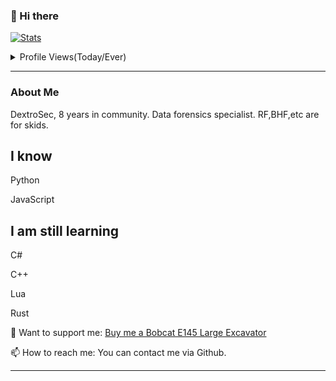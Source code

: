 ### 👋 Hi there

[![Stats](https://streak-stats.demolab.com?user=i6c&theme=tokyonight&hide_border=true&short_numbers=true&date_format=n%2Fj%5B%2FY%5D&stroke=12DD94&fire=EB5454)](https://git.io/streak-stats)


</details>

<details><summary>Profile Views(Today/Ever)</summary>
  <img src="https://hits.seeyoufarm.com/api/count/incr/badge.svg?url=https%3A%2F%2Fgithub.com%2Fi6c&count_bg=%2379C83D&title_bg=%23555555&icon=&icon_color=%23E7E7E7&edge_flat=false" /></a>
</details>

-----
### About Me
DextroSec,
8 years in community. Data forensics specialist. RF,BHF,etc are for skids.

## I know
Python

JavaScript

## I am still learning 
C#

C++

Lua

Rust

🍁 Want to support me: [Buy me a Bobcat E145 Large Excavator](https://www.bobcat.com/na/en/equipment/excavators/large-excavators/e145)

📫 How to reach me: You can contact me via Github.

-----
